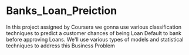 # Banks_Loan_Preiction
In this project assigned by Coursera we gonna use various classification techniques to predict a customer chances of being Loan Default to bank before approving Loans. We'll use various types of models and statistical techniques to address this Business Problem
